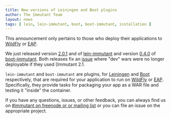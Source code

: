 ```yaml
---
title: New versions of Leiningen and Boot plugins
author: The Immutant Team
layout: news
tags: [ lein, lein-immutant, boot, boot-immutant, installation ]
---
```


This announcement only pertains to those who deploy their applications
to [WildFly] or [EAP].

We just released version [2.0.1] and of [lein-immutant] and version
[0.4.0] of [boot-immutant]. Both releases fix an [issue] where "dev"
wars were no longer deployable if they used [Immutant 2.1.

`lein-immutant` and `boot-immutant` are plugins, for [Leiningen] and
[Boot] respectively, that are required for your application to run on
[WildFly] or [EAP]. Specifically, they provide tasks for packaging
your app as a WAR file and testing it "inside" the container.
             
If you have any questions, issues, or other feedback, you can always
find us on [#immutant on freenode or or mailing list](/community/) or
you can file an issue on the appropriate project.

[2.0.1]: https://clojars.org/lein-immutant
[lein-immutant]: https://github.com/immutant/lein-immutant/
[0.4.0]: https://clojars.org/boot-immutant
[boot-immutant]: https://github.com/immutant/boot-immutant/
[issue]: https://github.com/immutant/lein-immutant/issues/111
[Immutant 2.1.0]: ../announcing-2-1-0/
[WildFly]: /documentation/2.1.0/apidoc/guide-wildfly.html
[EAP]: /documentation/2.1.0/apidoc/guide-EAP.html
[Leiningen]: http://leiningen.org/
[Boot]: http://boot-clj.com/
